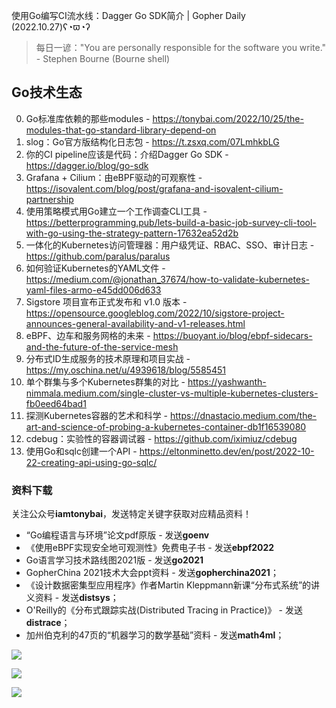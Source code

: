 使用Go编写CI流水线：Dagger Go SDK简介 | Gopher Daily (2022.10.27)ʕ◔ϖ◔ʔ

>每日一谚："You are personally responsible for the software you write." - Stephen Bourne (Bourne shell)

## Go技术生态

0. Go标准库依赖的那些modules - https://tonybai.com/2022/10/25/the-modules-that-go-standard-library-depend-on
1. slog：Go官方版结构化日志包 - https://t.zsxq.com/07LmhkbLG
2. 你的CI pipeline应该是代码：介绍Dagger Go SDK - https://dagger.io/blog/go-sdk
3. Grafana + Cilium：由eBPF驱动的可观察性 - https://isovalent.com/blog/post/grafana-and-isovalent-cilium-partnership
4. 使用策略模式用Go建立一个工作调查CLI工具 - https://betterprogramming.pub/lets-build-a-basic-job-survey-cli-tool-with-go-using-the-strategy-pattern-17632ea52d2b
5. 一体化的Kubernetes访问管理器：用户级凭证、RBAC、SSO、审计日志 - https://github.com/paralus/paralus
6. 如何验证Kubernetes的YAML文件 - https://medium.com/@jonathan_37674/how-to-validate-kubernetes-yaml-files-armo-e45dd006d633
7. Sigstore 项目宣布正式发布和 v1.0 版本 - https://opensource.googleblog.com/2022/10/sigstore-project-announces-general-availability-and-v1-releases.html
8. eBPF、边车和服务网格的未来 - https://buoyant.io/blog/ebpf-sidecars-and-the-future-of-the-service-mesh
9. 分布式ID生成服务的技术原理和项目实战 - https://my.oschina.net/u/4939618/blog/5585451
10. 单个群集与多个Kubernetes群集的对比 - https://yashwanth-nimmala.medium.com/single-cluster-vs-multiple-kubernetes-clusters-fb0eed64bad1
11. 探测Kubernetes容器的艺术和科学 - https://dnastacio.medium.com/the-art-and-science-of-probing-a-kubernetes-container-db1f16539080
12. cdebug：实验性的容器调试器 - https://github.com/iximiuz/cdebug
13. 使用Go和sqlc创建一个API - https://eltonminetto.dev/en/post/2022-10-22-creating-api-using-go-sqlc/

### 资料下载

关注公众号**iamtonybai**，发送特定关键字获取对应精品资料！

* “Go编程语言与环境”论文pdf原版 - 发送**goenv**
* 《使用eBPF实现安全地可观测性》免费电子书 - 发送**ebpf2022**
* Go语言学习技术路线图2021版 - 发送**go2021**
* GopherChina 2021技术大会ppt资料 - 发送**gopherchina2021**；
* 《设计数据密集型应用程序》作者Martin Kleppmann新课“分布式系统”的讲义资料 - 发送**distsys**；
* O'Reilly的《分布式跟踪实战(Distributed Tracing in Practice)》 - 发送**distrace**；
* 加州伯克利的47页的“机器学习的数学基础”资料 - 发送**math4ml**；

![](https://mmbiz.qpic.cn/mmbiz_png/cH6WzfQ94mb54jsFJZ3Knmz8obUsf3PBShthmdSw5E01TcYmUReGkj0BWpxHak1HlnlzHvLmKax53YSGr7aNlA/0?wx_fmt=png)

![](https://mmbiz.qpic.cn/mmbiz_png/cH6WzfQ94mZsOgPXTXZgWiaE03ib9r9WFJXC6xJCA5Y6VSesOZqlGxYfODibvR7UPGxiaM7SZZNQZkRtggPXEfBdwQ/0?wx_fmt=png)

![](https://mmbiz.qpic.cn/mmbiz_png/cH6WzfQ94mb54jsFJZ3Knmz8obUsf3PBrSoqeMvoWCticN2cpU64fJ0FYQdXJhP7ia7WRh8628uOAsQYeE2NibRRw/0?wx_fmt=png)

